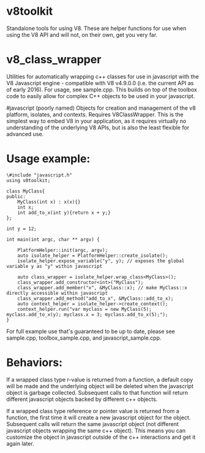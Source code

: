 # v8toolkit
Standalone tools for using V8.  These are helper functions for use when using the V8 API and will not, on their own, get you very far.

# v8_class_wrapper
Utilities for automatically wrapping c++ classes for use in javascript with the V8 Javascript engine - compatible with V8 v4.9.0.0 (i.e. the current API as of early 2016).  For usage, see sample.cpp.  This builds on top of the toolbox code to easily allow for complex C++ objects to be used in your javascript.

#javascript
(poorly named) Objects for creation and management of the v8 platform, isolates, and contexts.  Requires V8ClassWrapper.  This is the simplest way to embed V8 in your application, as it requires virtually no understanding of the underlying V8 APIs, but is also the least flexible for advanced use.

# Usage example:

	\#include "javascript.h"
	using v8toolkit;

	class MyClass{
	public:
	    MyClass(int x) : x(x){}
		int x;
		int add_to_x(int y){return x + y;}
	};

	int y = 12;

	int main(int argc, char ** argv) {

		PlatformHelper::init(argc, argv);
		auto isolate_helper = PlatformHelper::create_isolate();
		isolate_helper.expose_variable("y", y); // exposes the global variable y as "y" within javascript
	
		auto class_wrapper = isolate_helper.wrap_class<MyClass>();
		class_wrapper.add_constructor<int>("MyClass");
		class_wrapper.add_member("x", &MyClass::x); // make MyClass::x directly accessible within javascript
		class_wrapper.add_method("add_to_x", &MyClass::add_to_x);
		auto context_helper = isolate_helper->create_context();
		context_helper.run("var myclass = new MyClass(5); myclass.add_to_x(y); myclass.x = 3; myclass.add_to_x(5);");
	}

For full example use that's guaranteed to be up to date, please see sample.cpp, toolbox_sample.cpp, and javascript_sample.cpp.


# Behaviors:
If a wrapped class type r-value is returned from a function, a default copy will be made and the underlying object will be deleted when the javascript object is garbage collected.
Subsequent calls to that function will return different javascript objects backed by different c++ objects.

If a wrapped class type reference or pointer value is returned from a function, the first time it will create a new javascript object for the object.   Subsequent calls will return the same javascript object (not different javascript objects wrapping the same c++ object).   This means you can customize the object in javascript outside of the c++ interactions and get it again later.

